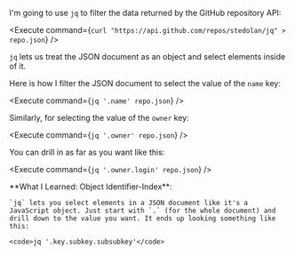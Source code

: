 <script>
import Link from "components/Link.svelte";
import Alert from "components/Alert.svelte";
import Execute from "components/Execute.svelte";
</script>

I'm going to use `jq` to filter the data returned by the GitHub repository API:

<Execute command={`curl "https://api.github.com/repos/stedolan/jq" > repo.json`} />

`jq` lets us treat the JSON document as an object and select elements inside of it.

Here is how I filter the JSON document to select the value of the `name` key:

<Execute command={`jq '.name' repo.json`} />

Similarly, for selecting the value of the `owner` key:

<Execute command={`jq '.owner' repo.json`} />

You can drill in as far as you want like this:

<Execute command={`jq '.owner.login' repo.json`} />

<Alert>
	**What I Learned: Object Identifier-Index**:
	
	`jq` lets you select elements in a JSON document like it's a JavaScript object. Just start with `.` (for the whole document) and drill down to the value you want. It ends up looking something like this:
	
	<code>jq '.key.subkey.subsubkey'</code>
</Alert>
